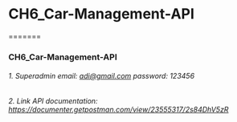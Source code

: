# CH6_Car-Management-API
=======
### CH6_Car-Management-API

###### 1. Superadmin email: adi@gmail.com password: 123456
###### 2. Link API documentation: https://documenter.getpostman.com/view/23555317/2s84DhV5zR
